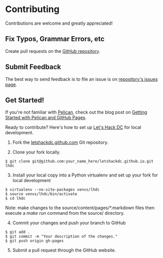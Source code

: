 # Contributing

Contributions are welcome and greatly appreciated! 


## Fix Typos, Grammar Errors, etc
Create pull requests on the 
[GitHub repository](https://github.com/makaimc/letshackdc.github.com/pulls).


## Submit Feedback
The best way to send feedback is to file an issue is on 
[repository's issues page](https://github.com/makaimc/letshackdc.github.com/issues).


## Get Started!
If you're not familiar with [Pelican](http://docs.getpelican.com/), 
check out the blog post on 
[Getting Started with Pelican and GitHub Pages](http://www.mattmakai.com/introduction-to-pelican.html).

Ready to contribute? Here's how to set up 
[Let's Hack DC](http://www.letshackdc.com/) for local development.

1. Fork the 
   [letshackdc.github.com](https://github.com/makaimc/letshackdc.github.io) 
   Git repository.

2. Clone your fork locally.

```
$ git clone git@github.com:your_name_here/letshackdc.github.io.git lhdc
```

3. Install your local copy into a Python virtualenv and set up your fork for 
   local development

```
$ virtualenv --no-site-packages venvs/lhdc
$ source venvs/lhdc/bin/activate
$ cd lhdc
```

Note: make changes to the source/content/pages/\*.markdown files then execute a
*make run* command from the source/ directory.

4. Commit your changes and push your branch to GitHub

```
$ git add .
$ git commit -m "Your description of the changes."
$ git push origin gh-pages
```

5. Submit a pull request through the GitHub website.

